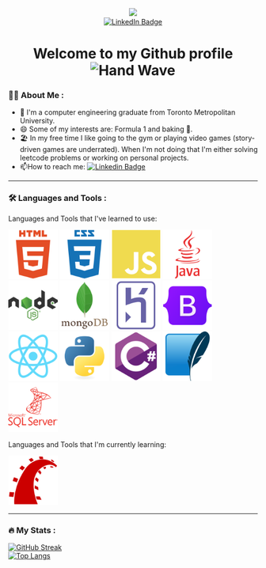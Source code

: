 <div id="header" align="center">
  <img src="https://media.giphy.com/media/WSBeyxvC1jH496xQGA/giphy.gif" width="300"/>
</div>
<div id="badges" align="center">
  <a href="https://www.linkedin.com/in/henry-arboladora/">
    <img src="https://img.shields.io/badge/LinkedIn-blue?style=for-the-badge&logo=linkedin&logoColor=white" alt="LinkedIn Badge"/>
  </a>
</div>
<h1 align="center">
Welcome to my Github profile 
<img src="https://media.giphy.com/media/hvRJCLFzcasrR4ia7z/giphy.gif" alt="Hand Wave" width="40"/>
</h1>

### :man_technologist: About Me :
- :open_book: I'm a computer engineering graduate from Toronto Metropolitan University.
- :smile: Some of my interests are: Formula 1 and baking 🍰.
- :beach_umbrella: In my free time I like going to the gym or playing video games (story-driven games are underrated). When I'm not doing that I'm either solving leetcode problems or working on personal projects.
- :mailbox:How to reach me: [![Linkedin Badge](https://img.shields.io/badge/-Henry%20Arboladora-blue?style=flat&logo=Linkedin&logoColor=white)](https://www.linkedin.com/in/henry-arboladora/)
---

### :hammer_and_wrench: Languages and Tools :
<div>
  <div id="learned">
      <p>Languages and Tools that I've learned to use:</p>
      <img src="https://github.com/devicons/devicon/blob/master/icons/html5/html5-plain-wordmark.svg" height="100">
      <img src="https://github.com/devicons/devicon/blob/master/icons/css3/css3-plain-wordmark.svg" height="100">
      <img src="https://github.com/devicons/devicon/blob/master/icons/javascript/javascript-plain.svg" height="100">
      <img src="https://github.com/devicons/devicon/blob/master/icons/java/java-plain-wordmark.svg" height="100">
      <img src="https://github.com/devicons/devicon/blob/master/icons/nodejs/nodejs-original-wordmark.svg" height="100">
      <img src="https://github.com/devicons/devicon/blob/master/icons/mongodb/mongodb-original-wordmark.svg" height="100">
      <img src="https://github.com/devicons/devicon/blob/master/icons/heroku/heroku-original.svg" height="100">
      <img src="https://github.com/devicons/devicon/blob/master/icons/bootstrap/bootstrap-original.svg" height="100">
      <img src="https://github.com/devicons/devicon/blob/master/icons/react/react-original.svg" height="100">
      <img src="https://github.com/devicons/devicon/blob/master/icons/python/python-original.svg" height="100">
      <img src="https://github.com/devicons/devicon/blob/master/icons/csharp/csharp-original.svg" height="100">
      <img src="https://github.com/devicons/devicon/blob/master/icons/sqlite/sqlite-original.svg" height="100">
      <img src="https://github.com/devicons/devicon/blob/master/icons/microsoftsqlserver/microsoftsqlserver-plain-wordmark.svg" height="100">
  </div>
  <div id="learning">
      <p>Languages and Tools that I'm currently learning:</p>
      <img src="https://github.com/devicons/devicon/blob/master/icons/rails/rails-plain.svg" height="100">
  </div>
</div>

---

### :fire: My Stats :
[![GitHub Streak](http://github-readme-streak-stats.herokuapp.com?user=Henry-Arb&theme=dark&background=000000)](https://git.io/streak-stats)  
[![Top Langs](https://github-readme-stats.vercel.app/api/top-langs/?username=Henry-Arb&layout=compact&theme=vision-friendly-dark)](https://github.com/anuraghazra/github-readme-stats)
